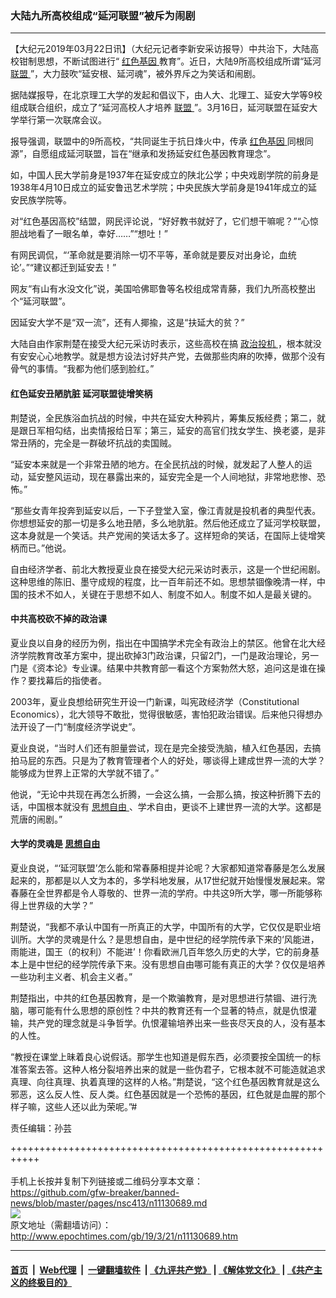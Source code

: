 ### 大陆九所高校组成“延河联盟”被斥为闹剧
------------------------

<p>
 【大纪元2019年03月22日讯】（大纪元记者李新安采访报导）中共治下，大陆高校钳制思想，不断试图进行“
 <a href="http://www.epochtimes.com/gb/tag/%E7%BA%A2%E8%89%B2%E5%9F%BA%E5%9B%A0.html">
  红色基因
 </a>
 教育”。近日，大陆9所高校组成所谓“延河
 <a href="http://www.epochtimes.com/gb/tag/%E8%81%94%E7%9B%9F.html">
  联盟
 </a>
 ”，大力鼓吹“延安根、延河魂”，被外界斥之为笑话和闹剧。
</p>
<p>
 据陆媒报导，在北京理工大学的发起和倡议下，由人大、北理工、延安大学等9校组成联合组织，成立了“延河高校人才培养
 <a href="http://www.epochtimes.com/gb/tag/%E8%81%94%E7%9B%9F.html">
  联盟
 </a>
 ”。3月16日，延河联盟在延安大学举行第一次联席会议。
</p>
<p>
 报导强调，联盟中的9所高校，“共同诞生于抗日烽火中，传承
 <a href="http://www.epochtimes.com/gb/tag/%E7%BA%A2%E8%89%B2%E5%9F%BA%E5%9B%A0.html">
  红色基因
 </a>
 同根同源”，自愿组成延河联盟，旨在“继承和发扬延安红色基因教育理念”。
</p>
<p>
 如，中国人民大学前身是1937年在延安成立的陕北公学；中央戏剧学院的前身是1938年4月10日成立的延安鲁迅艺术学院；中央民族大学前身是1941年成立的延安民族学院等。
</p>
<p>
 对“红色基因高校”结盟，网民评论说，“好好教书就好了，它们想干嘛呢？”“心惊胆战地看了一眼名单，幸好……”“想吐！”
</p>
<p>
 有网民调侃，“‘革命就是要消除一切不平等，革命就是要反对出身论，血统论’。”“建议都迁到延安去！”
</p>
<p>
 网友“有山有水没文化”说，美国哈佛耶鲁等名校组成常青藤，我们九所高校整出个“延河联盟”。
</p>
<p>
 因延安大学不是“双一流”，还有人揶揄，这是“扶延大的贫？”
</p>
<p>
 大陆自由作家荆楚在接受大纪元采访时表示，这些高校在搞
 <a href="http://www.epochtimes.com/gb/tag/%E6%94%BF%E6%B2%BB%E6%8A%95%E6%9C%BA.html">
  政治投机
 </a>
 ，根本就没有安安心心地教学。就是想方设法讨好共产党，去做那些肉麻的吹捧，做那个没有骨气的事情。“我都为他们感到脸红。”
</p>
<h4>
 红色延安丑陋肮脏 延河联盟徒增笑柄
</h4>
<p>
 荆楚说，全民族浴血抗战的时候，中共在延安大种鸦片，筹集反叛经费；第二，就是跟日军相勾结，出卖情报给日军；第三，延安的高官们找女学生、换老婆，是非常丑陃的，完全是一群破坏抗战的卖国贼。
</p>
<p>
 “延安本来就是一个非常丑陋的地方。在全民抗战的时候，就发起了人整人的运动，延安整风运动，现在暴露出来的，延安完全是一个人间地狱，非常地悲惨、恐怖。”
</p>
<p>
 “那些女青年投奔到延安以后，一下子登堂入室，像江青就是投机者的典型代表。你想想延安的那一切是多么地丑陋，多么地肮脏。然后他还成立了延河学校联盟，这本身就是一个笑话。共产党闹的笑话太多了。这样短命的笑话，在国际上徒增笑柄而已。”他说。
</p>
<p>
 自由经济学者、前北大教授夏业良在接受大纪元采访时表示，这是一个世纪闹剧。这种思维的陈旧、墨守成规的程度，比一百年前还不如。思想禁锢像晚清一样，中国的技术不如人，关键在于思想不如人、制度不如人。制度不如人是最关键的。
</p>
<h4>
 中共高校砍不掉的政治课
</h4>
<p>
 夏业良以自身的经历为例，指出在中国搞学术完全有政治上的禁区。他曾在北大经济学院教育改革方案中，提出砍掉3门政治课，只留2门，一门是政治理论，另一门是《资本论》专业课。结果中共教育部一看这个方案勃然大怒，追问这是谁在操作？要找幕后的指使者。
</p>
<p>
 2003年，夏业良想给研究生开设一门新课，叫宪政经济学（Constitutional Economics），北大领导不敢批，觉得很敏感，害怕犯政治错误。后来他只得想办法开设了一门“制度经济学说史”。
</p>
<p>
 夏业良说，“当时人们还有胆量尝试，现在是完全接受洗脑，植入红色基因，去搞拍马屁的东西。只是为了教育管理者个人的好处，哪谈得上建成世界一流的大学？能够成为世界上正常的大学就不错了。”
</p>
<p>
 他说，“无论中共现在再怎么折腾，一会这么搞，一会那么搞，按这种折腾下去的话，中国根本就没有
 <a href="http://www.epochtimes.com/gb/tag/%E6%80%9D%E6%83%B3%E8%87%AA%E7%94%B1.html">
  思想自由
 </a>
 、学术自由，更谈不上建世界一流的大学。这都是荒唐的闹剧。”
</p>
<h4>
 大学的灵魂是
 <a href="http://www.epochtimes.com/gb/tag/%E6%80%9D%E6%83%B3%E8%87%AA%E7%94%B1.html">
  思想自由
 </a>
</h4>
<p>
 夏业良说，“‘延河联盟’怎么能和常春藤相提并论呢？大家都知道常春藤是怎么发展起来的，那都是以人文为本的，多学科地发展，从17世纪就开始慢慢发展起来。常春藤在全世界都是令人尊敬的、世界一流的学府。中共这9所大学，哪一所能够称得上世界级的大学？”
</p>
<p>
 荆楚说，“我都不承认中国有一所真正的大学，中国所有的大学，它仅仅是职业培训所。大学的灵魂是什么？是思想自由，是中世纪的经学院传承下来的‘风能进，雨能进，国王（的权利）不能进’！你看欧洲几百年悠久历史的大学，它的前身基本上是中世纪的经学院传承下来。没有思想自由哪可能有真正的大学？仅仅是培养一些功利主义者、机会主义者。”
</p>
<p>
 荆楚指出，中共的红色基因教育，是一个欺骗教育，是对思想进行禁锢、进行洗脑，哪可能有什么思想的原创性？中共的教育还有一个显著的特点，就是仇恨灌输，共产党的理念就是斗争哲学。仇恨灌输培养出来一些丧尽天良的人，没有基本的人性。
</p>
<p>
 “教授在课堂上昧着良心说假话。那学生也知道是假东西，必须要按全国统一的标准答案去答。这种人格分裂培养出来的就是一些伪君子，它根本就不可能造就追求真理、向往真理、执着真理的这样的人格。”荆楚说，“这个红色基因教育就是这么邪恶，这么反人性、反人类。红色基因就是一个恐怖的基因，红色就是血腥的那个样子嘛，这些人还以此为荣呢。”#
</p>
<p>
 责任编辑：孙芸
</p>

+++++++++++++++++++++++++++++++++++++++++++++++++++++++++++<br/><br/>
手机上长按并复制下列链接或二维码分享本文章：<br/>
https://github.com/gfw-breaker/banned-news/blob/master/pages/nsc413/n11130689.md <br/>
<a href='https://github.com/gfw-breaker/banned-news/blob/master/pages/nsc413/n11130689.md'><img src='https://github.com/gfw-breaker/banned-news/blob/master/pages/nsc413/n11130689.md.png'/></a> <br/>
原文地址（需翻墙访问）：http://www.epochtimes.com/gb/19/3/21/n11130689.htm


------------------------
#### [首页](https://github.com/gfw-breaker/banned-news/blob/master/README.md) &nbsp;|&nbsp; [Web代理](https://github.com/labour-camp/helloworld) &nbsp;|&nbsp; [一键翻墙软件](https://github.com/gfw-breaker/nogfw/blob/master/README.md) &nbsp;| [《九评共产党》](https://github.com/gfw-breaker/9ping.md/blob/master/README.md#九评之一评共产党是什么) | [《解体党文化》](https://github.com/gfw-breaker/jtdwh.md/blob/master/README.md) | [《共产主义的终极目的》](https://github.com/gfw-breaker/gczydzjmd.md/blob/master/README.md)

